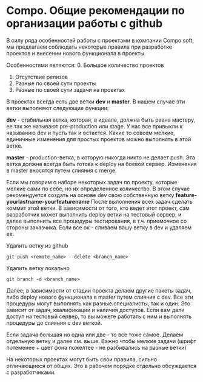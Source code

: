 # Compo. Общие рекомендации по организации работы с github


В силу ряда особенностей работы с проектами в компании Compo soft, 
мы предлагаем соблюдать некоторые правила при разработке проектов и внесении нового функционала в проекты.

Особенностями являются:
0. Большое количество проектов
1. Отсутствие релизов
2. Разные по своей сути проекты
3. Разные по своей сути задачи на проектах

В проектах всегда есть две ветки **dev** и **master**. 
В нашем случае эти ветки выполняют следующие функции:

**dev** - стабильная ветка, которая, в идеале, должна быть равна мастеру, ее так же называют pre-production или stage.
У нас все привыкли к называнию dev и пусть так и остается.
Какие то совсем мелкие, единичные изменения для простых проектов можно выполнять в этой ветке.


**master** - production-ветка, в которую никогда никто не делает push. 
Эта ветка должна всегда быть готова к deploy на боевой сервер.
Изменения в master вносятся путем слияния с merge.


Если мы говорим о наборе некоторых задач по проекту, которые мелкие сами по себе, 
но их определенное количество. 
В этом случае рекомендуется создать на основе 
dev свою собственную ветку **feature-yourlastname-yourfeaturename**
После выполнения всех задач сделать коммит этой ветки. 
В зависимости от того, кто ведет этот проект, сам разработчик может выполнить 
deploy ветки на тестовый сервер, и далее выполнить все процедуры тестирования, в т.ч. приемочное со стороны заказчика.
Если все ок - сливаем вашу ветку в dev и удаляем ее. 


Удалить ветку из github


``
git push <remote_name> --delete <branch_name>
``

Удалить ветку локально


``
git branch -d <branch_name>
``


Далее, в зависимости от стадии проекта делаем другие пакеты задач, либо deploy нового функционала в master путем слияния с dev.
Все эти процедуры могут выполнять как разные специалисты, так и один. Это зависит от задач, квалификации и наличия доступов.
Если вам дали доступ на тестовый сервер, то вы можете работать с ним и выполнять процедуры до слияния с dev веткой.

Если задача большая но одна или две - то все тоже самое. Делаем отдельную ветку и далее см. выше.
Важно чтобы мелкие задачи (шрифт потеменее + цвет фона пожелтее - не разбивались на разные ветки)


На некоторых проектах могут быть свои правила, сильно отличающиеся от общих.
Это в рабочем порядке отдельно обсуждается с разработчиками.










